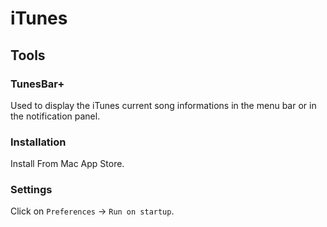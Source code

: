 # iTunes

## Tools

### TunesBar+

Used to display the iTunes current song informations in the menu bar or in the notification panel.

### Installation

Install From Mac App Store.

### Settings

Click on `Preferences` → `Run on startup`.
